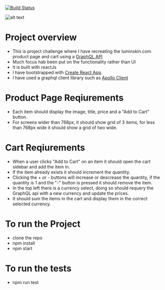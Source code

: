 [![Build Status](https://travis-ci.org/ruganda/lumin-product-page.svg?branch=main)](https://travis-ci.org/ruganda/lumin-product-page)

![alt text](https://raw.githubusercontent.com/ruganda/Lumin-product-page/gif/lumin.gif)

# Project overview
- This is project challenge where I have recreating the luminskin.com product page and cart using a [GraphQL API](https://pangaea-interviews.now.sh/api/graphql)
- Much focus hab been put on the functionality rather than UI
- It is built with reactJs
- I have bootstrapped with [Create React App](https://github.com/facebook/create-react-app).
- I have used a graphql client library such as [Apollo Client](https://www.apollographql.com/docs/react/)


# Product Page Reqiurements
- Each item should display the image, title, price and a "Add to Cart" button.
- For screens wider than 768px, it should show grid of 3 items, for less than 768px wide it should show a grid of two wide.

# Cart Reqiurements
- When a user clicks "Add to Cart" on an item it should open the cart sidebar and add the item in.
- If the item already exists it should increment the quantity.
- Clicking the + or - buttons will increase or descrease the quantity, if the quantity is 1 and the "-" button is pressed it should remove the item.
- In the top left there is a currency select, doing so should requery the GraphQL api with a new currency and update the prices.
- It should sum the items in the cart and display them in the correct selected currency.

# To run the Project
- clone the repo
- npm install
- npm start

# To run the tests
-  npm run test
